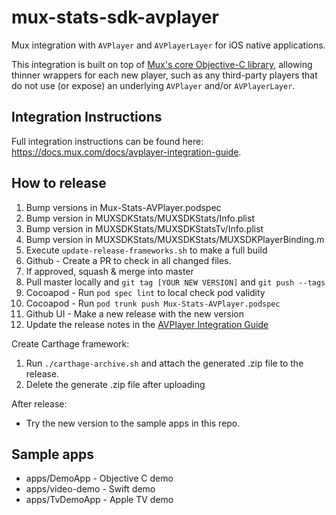 # mux-stats-sdk-avplayer

Mux integration with `AVPlayer` and `AVPlayerLayer` for iOS native applications.

This integration is built on top of [Mux's core Objective-C library](https://github.com/muxinc/stats-sdk-objc), allowing thinner wrappers for each new player, such as any third-party players that do not use (or expose) an underlying `AVPlayer` and/or `AVPlayerLayer`.

## Integration Instructions
Full integration instructions can be found here: https://docs.mux.com/docs/avplayer-integration-guide.

## How to release
1. Bump versions in Mux-Stats-AVPlayer.podspec
1. Bump version in MUXSDKStats/MUXSDKStats/Info.plist
1. Bump version in MUXSDKStats/MUXSDKStatsTv/Info.plist
1. Bump version in MUXSDKStats/MUXSDKStats/MUXSDKPlayerBinding.m
1. Execute `update-release-frameworks.sh` to make a full build
1. Github - Create a PR to check in all changed files.
1. If approved, squash & merge into master
1. Pull master locally and `git tag [YOUR NEW VERSION]` and `git push --tags`
1. Cocoapod - Run `pod spec lint` to local check pod validity
1. Cocoapod - Run `pod trunk push Mux-Stats-AVPlayer.podspec`
1. Github UI - Make a new release with the new version
1. Update the release notes in the [AVPlayer Integration Guide](https://docs.mux.com/docs/avplayer-integration-guide)

Create Carthage framework:

1. Run `./carthage-archive.sh` and attach the generated .zip file to the release.
1. Delete the generate .zip file after uploading

After release:

* Try the new version to the sample apps in this repo.

## Sample apps
* apps/DemoApp - Objective C demo
* apps/video-demo - Swift demo
* apps/TvDemoApp - Apple TV demo
